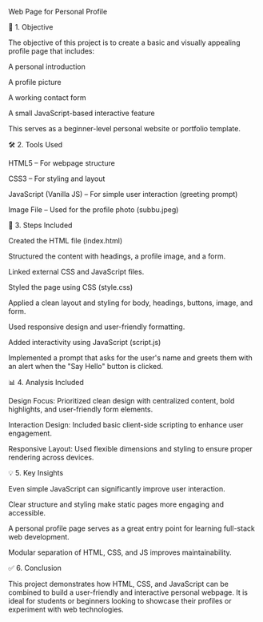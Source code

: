 Web Page for Personal Profile

📌 1. Objective

The objective of this project is to create a basic and visually appealing profile page that includes:

A personal introduction

A profile picture

A working contact form

A small JavaScript-based interactive feature

This serves as a beginner-level personal website or portfolio template.

🛠 2. Tools Used

HTML5 – For webpage structure

CSS3 – For styling and layout

JavaScript (Vanilla JS) – For simple user interaction (greeting prompt)

Image File – Used for the profile photo (subbu.jpeg)

🔄 3. Steps Included

Created the HTML file (index.html)

Structured the content with headings, a profile image, and a form.

Linked external CSS and JavaScript files.

Styled the page using CSS (style.css)

Applied a clean layout and styling for body, headings, buttons, image, and form.

Used responsive design and user-friendly formatting.

Added interactivity using JavaScript (script.js)

Implemented a prompt that asks for the user's name and greets them with an alert when the "Say Hello" button is clicked.

📊 4. Analysis Included

Design Focus: Prioritized clean design with centralized content, bold highlights, and user-friendly form elements.

Interaction Design: Included basic client-side scripting to enhance user engagement.

Responsive Layout: Used flexible dimensions and styling to ensure proper rendering across devices.

💡 5. Key Insights

Even simple JavaScript can significantly improve user interaction.

Clear structure and styling make static pages more engaging and accessible.

A personal profile page serves as a great entry point for learning full-stack web development.

Modular separation of HTML, CSS, and JS improves maintainability.

✅ 6. Conclusion

This project demonstrates how HTML, CSS, and JavaScript can be combined to build a user-friendly and interactive personal webpage. It is ideal for students or beginners looking to showcase their profiles or experiment with web technologies.
